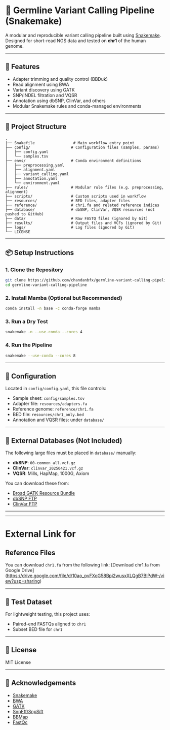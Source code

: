 # 🧬 Germline Variant Calling Pipeline (Snakemake)

A modular and reproducible variant calling pipeline built using [Snakemake](https://snakemake.readthedocs.io/).
Designed for short-read NGS data and tested on **chr1** of the human genome.

---

## 🚀 Features

- Adapter trimming and quality control (BBDuk)
- Read alignment using BWA
- Variant discovery using GATK
- SNP/INDEL filtration and VQSR
- Annotation using dbSNP, ClinVar, and others
- Modular Snakemake rules and conda-managed environments

---

## 📁 Project Structure

```
.
├── Snakefile                 # Main workflow entry point
├── config/                  # Configuration files (samples, params)
│   ├── config.yaml
│   └── samples.tsv
├── envs/                    # Conda environment definitions
│   ├── preprocessing.yaml
│   ├── alignment.yaml
│   ├── variant_calling.yaml
│   ├── annotation.yaml
│   └── environment.yaml
├── rules/                   # Modular rule files (e.g. preprocessing, alignment)
├── scripts/                 # Custom scripts used in workflow
├── resources/               # BED files, adapter files
├── reference/               # chr1.fa and related reference indices
├── database/                # dbSNP, ClinVar, VQSR resources (not pushed to GitHub)
├── data/                    # Raw FASTQ files (ignored by Git)
├── results/                 # Output files and VCFs (ignored by Git)
├── logs/                    # Log files (ignored by Git)
└── LICENSE
```

---

## 📦 Setup Instructions

### 1. Clone the Repository

```bash
git clone https://github.com/chandanbfx/germline-variant-calling-pipeline.git
cd germline-variant-calling-pipeline
```

### 2. Install Mamba (Optional but Recommended)

```bash
conda install -n base -c conda-forge mamba
```

### 3. Run a Dry Test

```bash
snakemake -n --use-conda --cores 4
```

### 4. Run the Pipeline

```bash
snakemake --use-conda --cores 8
```

---

## 🔧 Configuration

Located in `config/config.yaml`, this file controls:
- Sample sheet: `config/samples.tsv`
- Adapter file: `resources/adapters.fa`
- Reference genome: `reference/chr1.fa`
- BED file: `resources/chr1_only.bed`
- Annotation and VQSR files: under `database/`

---

## 📂 External Databases (Not Included)

The following large files must be placed in `database/` manually:

- **dbSNP**: `00-common_all.vcf.gz`
- **ClinVar**: `clinvar_20250421.vcf.gz`
- **VQSR**: Mills, HapMap, 1000G, Axiom

You can download these from:
- [Broad GATK Resource Bundle](https://console.cloud.google.com/storage/browser/genomics-public-data/resources/broad/hg38/)
- [dbSNP FTP](https://ftp.ncbi.nih.gov/snp/)
- [ClinVar FTP](https://ftp.ncbi.nlm.nih.gov/pub/clinvar/)

---

---

# External Link for
## Reference Files

You can download `chr1.fa` from the following link:
[Download chr1.fa from Google Drive] (https://drive.google.com/file/d/10ao_pvFXoG58Bpi2wusxXLQgB7BlPdW-/view?usp=sharing)

---

## 🧪 Test Dataset

For lightweight testing, this project uses:
- Paired-end FASTQs aligned to `chr1`
- Subset BED file for `chr1`

---

## 📜 License

MIT License

---

## 🙏 Acknowledgements

- [Snakemake](https://snakemake.readthedocs.io/)
- [BWA](http://bio-bwa.sourceforge.net/)
- [GATK](https://gatk.broadinstitute.org/)
- [SnpEff/SnpSift](http://snpeff.sourceforge.net/)
- [BBMap](https://sourceforge.net/projects/bbmap/)
- [FastQc](https://www.bioinformatics.babraham.ac.uk/projects/fastqc/)
